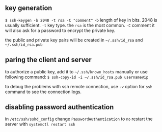 ## key generation
`$ ssh-keygen -b 2048 -t rsa -C "comment"`
	`-b` length of key in bits. 2048 is usually sufficient.
	`-t` key type. the `rsa` is the most common.
	`-C` comment
it will also ask for a password to encrypt the private key.

the public and private key pairs will be created in `~/.ssh/id_rsa` and `~/.ssh/id_rsa.pub`

## paring the client and server
to authorize a public key, add it to `~/.ssh/known_hosts` manually or use following command: `$ ssh-copy-id -i ~/.ssh/id_rsa.pub username@ip`

to debug the problems with ssh remote connection, use `-v` option for `ssh` command to see the connection logs.

## disabling password authentication
in `/etc/ssh/sshd_config` change `PasswordAuthentication` to `no`
restart the server with `systemctl restart ssh`